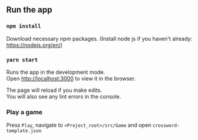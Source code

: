 ## Run the app

### `npm install`

Download necessary npm packages. (Install node js if you haven't already: https://nodejs.org/en/)

### `yarn start`

Runs the app in the development mode.\
Open [http://localhost:3000](http://localhost:3000) to view it in the browser.

The page will reload if you make edits.\
You will also see any lint errors in the console.

### Play a game

Press `Play`, navigate to `<Project_root>/src/Game` and open `crossword-template.json`
